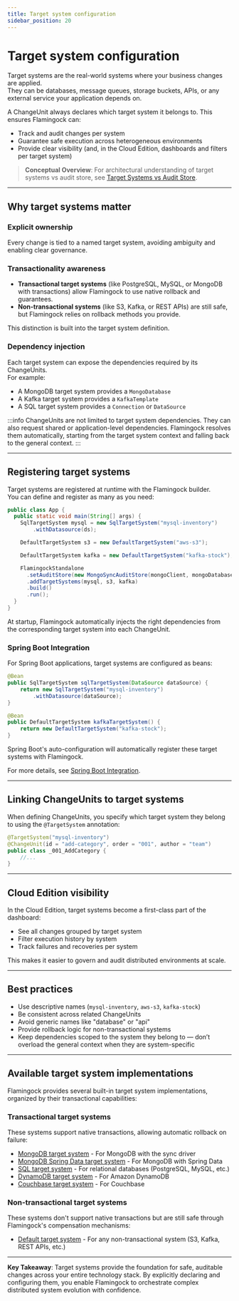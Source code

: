 ```yaml
---
title: Target system configuration
sidebar_position: 20
---
```


# Target system configuration

Target systems are the real-world systems where your business changes are applied.  
They can be databases, message queues, storage buckets, APIs, or any external service your application depends on.

A ChangeUnit always declares which target system it belongs to. This ensures Flamingock can:
- Track and audit changes per system
- Guarantee safe execution across heterogeneous environments
- Provide clear visibility (and, in the Cloud Edition, dashboards and filters per target system)

> **Conceptual Overview**: For architectural understanding of target systems vs audit store, see [Target Systems vs Audit Store](../overview/audit-store-vs-target-system.md).

---

## Why target systems matter

### Explicit ownership
Every change is tied to a named target system, avoiding ambiguity and enabling clear governance.

### Transactionality awareness
- **Transactional target systems** (like PostgreSQL, MySQL, or MongoDB with transactions) allow Flamingock to use native rollback and guarantees.
- **Non-transactional systems** (like S3, Kafka, or REST APIs) are still safe, but Flamingock relies on rollback methods you provide.

This distinction is built into the target system definition.

### Dependency injection
Each target system can expose the dependencies required by its ChangeUnits.  
For example:

- A MongoDB target system provides a `MongoDatabase`
- A Kafka target system provides a `KafkaTemplate`  
- A SQL target system provides a `Connection` or `DataSource`

:::info
ChangeUnits are not limited to target system dependencies. They can also request shared or application-level dependencies. Flamingock resolves them automatically, starting from the target system context and falling back to the general context.
:::

---

## Registering target systems

Target systems are registered at runtime with the Flamingock builder.  
You can define and register as many as you need:

```java
public class App {
  public static void main(String[] args) {
    SqlTargetSystem mysql = new SqlTargetSystem("mysql-inventory")
        .withDatasource(ds);

    DefaultTargetSystem s3 = new DefaultTargetSystem("aws-s3");

    DefaultTargetSystem kafka = new DefaultTargetSystem("kafka-stock");

    FlamingockStandalone
      .setAuditStore(new MongoSyncAuditStore(mongoClient, mongoDatabase))
      .addTargetSystems(mysql, s3, kafka)
      .build()
      .run();
  }
}
```

At startup, Flamingock automatically injects the right dependencies from the corresponding target system into each ChangeUnit.

### Spring Boot Integration
For Spring Boot applications, target systems are configured as beans:

```java
@Bean
public SqlTargetSystem sqlTargetSystem(DataSource dataSource) {
    return new SqlTargetSystem("mysql-inventory")
        .withDatasource(dataSource);
}

@Bean  
public DefaultTargetSystem kafkaTargetSystem() {
    return new DefaultTargetSystem("kafka-stock");
}
```

Spring Boot's auto-configuration will automatically register these target systems with Flamingock.

For more details, see [Spring Boot Integration](../frameworks/springboot-integration/introduction.md).


---

## Linking ChangeUnits to target systems

When defining ChangeUnits, you specify which target system they belong to using the `@TargetSystem` annotation:

```java
@TargetSystem("mysql-inventory")
@ChangeUnit(id = "add-category", order = "001", author = "team")
public class _001_AddCategory {
    //...
}
```


---

## Cloud Edition visibility

In the Cloud Edition, target systems become a first-class part of the dashboard:
- See all changes grouped by target system
- Filter execution history by system
- Track failures and recoveries per system

This makes it easier to govern and audit distributed environments at scale.

---

## Best practices

- Use descriptive names (`mysql-inventory`, `aws-s3`, `kafka-stock`)
- Be consistent across related ChangeUnits
- Avoid generic names like "database" or "api"
- Provide rollback logic for non-transactional systems
- Keep dependencies scoped to the system they belong to — don’t overload the general context when they are system-specific

---

## Available target system implementations

Flamingock provides several built-in target system implementations, organized by their transactional capabilities:

### Transactional target systems
These systems support native transactions, allowing automatic rollback on failure:

- [MongoDB target system](../target-systems/mongodb-target-system.md) - For MongoDB with the sync driver
- [MongoDB Spring Data target system](../target-systems/mongodb-springdata-target-system.md) - For MongoDB with Spring Data
- [SQL target system](../target-systems/sql-target-system.md) - For relational databases (PostgreSQL, MySQL, etc.)
- [DynamoDB target system](../target-systems/dynamodb-target-system.md) - For Amazon DynamoDB
- [Couchbase target system](../target-systems/couchbase-target-system.md) - For Couchbase

### Non-transactional target systems
These systems don't support native transactions but are still safe through Flamingock's compensation mechanisms:

- [Default target system](../target-systems/default-target-system.md) - For any non-transactional system (S3, Kafka, REST APIs, etc.)

---

**Key Takeaway**: Target systems provide the foundation for safe, auditable changes across your entire technology stack. By explicitly declaring and configuring them, you enable Flamingock to orchestrate complex distributed system evolution with confidence.